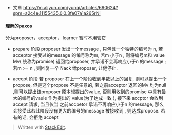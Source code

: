 * 文章
https://m.aliyun.com/yunqi/articles/690624?spm=a2c4e.11155435.0.0.3fe07a1a265rNi

#### 理解的paxos
分为proposer，acceptor， learner 暂时不用管它

* prepare 阶段
proposer  发出一个message , 只包含一个独特的编号为 n, 若acceptor 接受过的message 的编号称为m, 若m 小于n , 则将编号m和 value Mv( 统称为promise) 返回给proposer, 并承诺不会再响应小于n 的message ; 若m >= n , 则回复一个 Nack 给proposer, 让他停止.

* accept 阶段
若 proposer 在上一个阶段收到半数以上的回复, 则可以提出一个propose, 但是这个propose 不是任意的, 若之前acceptor 返回的Mv 均为null ,则可以提出该proposer 原本想提出的value, 否则用收到的promise 中具有最大的编号的vaule 作为提出的 value(为了达成一致 ), 接下来 accptor 会收到 accept 请求, 当且仅当 之前accpetor 承诺不再响应小于n 的message, 那么会接受此若此阶段没有更大的编号的message 被接收到 , 则达成propose. 若有的话, 会拒绝 accept

> Written with [StackEdit](https://stackedit.io/).
<!--stackedit_data:
eyJoaXN0b3J5IjpbLTE5NzM0OTY1ODgsLTcyMDUyNjY3OSwxNz
c3NTIxMzM3LDIxMjY0MjgwMjUsLTIwNjUxMTA0ODYsLTExMDE4
OTAwMDcsNzM3NzQ4NDcwLDU2NDIzODE3LDQ4MzUyODYwNiwtMT
Y5MjU0Nzg2MSwtMTI2NTgxNzg0NywyNTI0OTE0NjgsLTY3MTUy
ODUxLDI2MDk0MTc3LC0xODgzNTczNTU5LC0yMTE2MTIxNDM3LC
03NTg3OTQ3OTcsNzMwOTk4MTE2XX0=
-->